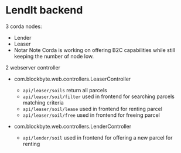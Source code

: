 # LendIt backend

3 corda nodes:
* Lender
* Leaser
* Notar
Note Corda is working on offering B2C capabilities while still keeping the number of node low.

2 webserver controller
* com.blockbyte.web.controllers.LeaserController
  * `api/leaser/soils`         return all parcels
  * `api/leaser/soil/filter`   used in frontend for searching parcels matching criteria
  * `api/leaser/soil/lease`    used in frontend for renting parcel
  * `api/leaser/soil/free`     used in frontend for freeing parcel
  
* com.blockbyte.web.controllers.LenderController
  * `api/lender/soil`         used in frontend for offering a new parcel for renting